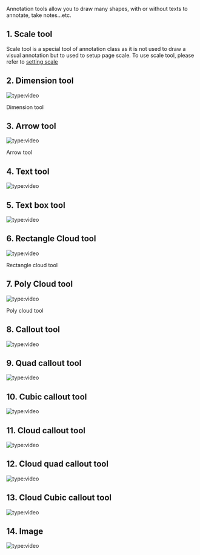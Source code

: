 Annotation tools allow you to draw many shapes, with or without texts to annotate, take notes...etc.

## 1. Scale tool
Scale tool is a special tool of annotation class as it is not used to draw a visual annotation but to used to setup page scale. To use scale tool, please refer to [setting scale](../setting_scale)

## 2. Dimension tool
![type:video](https://www.youtube.com/embed/jhabZw_8HHE?si=RlT-Nx2plO1mBPqg)
<figcaption>Dimension tool</figcaption>

## 3. Arrow tool
![type:video](https://www.youtube.com/embed/ArdumgPVWzo?si=KhE0x2me1vzg1Wqq)
<figcaption>Arrow tool</figcaption>

## 4. Text tool 
![type:video](https://www.youtube.com/embed/XYUnAVtxTco?si=vw73ZEDV8ISqd_VH)

## 5. Text box tool 
![type:video](https://www.youtube.com/embed/gmlbTVZkW2Q?si=VNmDW3jr_xeSuQWh)

## 6. Rectangle Cloud tool
![type:video](https://www.youtube.com/embed/IVab7BAiSng?si=kLhLMS8Ui5ZPHaP_)
<figcaption>Rectangle cloud tool</figcaption>

## 7. Poly Cloud tool
![type:video](https://www.youtube.com/embed/13soE6MgHEU?si=u4vzB445hWpS6rYr)
<figcaption>Poly cloud tool</figcaption>

## 8. Callout tool
![type:video](https://www.youtube.com/embed/rJ2rGy3FhYY?si=g_jq1VNzr0jTBVNd)

## 9. Quad callout tool
![type:video](https://www.youtube.com/embed/rGIM0p5_zME?si=lnYRQy98fNY2vIwQ)

## 10. Cubic callout tool
![type:video](https://www.youtube.com/embed/dErGnX9CbdA?si=KM5rZ9mLyef0i7XQ)

## 11. Cloud callout tool
![type:video](https://www.youtube.com/embed/nODkIMDveNM?si=ui3YEmmNCkp0aEEE)

## 12. Cloud quad callout tool
![type:video](https://www.youtube.com/embed/qX0RFsB1Eec?si=Icewm4a6zubV1BI)

## 13. Cloud Cubic callout tool
![type:video](https://www.youtube.com/embed/QzTPXwFlPe8?si=3UgR38p3O6bjBuN8)

## 14. Image 
![type:video](https://www.youtube.com/embed/l5MsOGrmoio?si=hm7uB6Cg86xzONqy)



